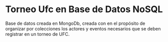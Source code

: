 # Torneo Ufc en Base de Datos NoSQL
Base de datos creada en MongoDb, creada con en el propósito de organizar por colecciones los actores y eventos necesarios que se deben registrar en un torneo de UFC.
